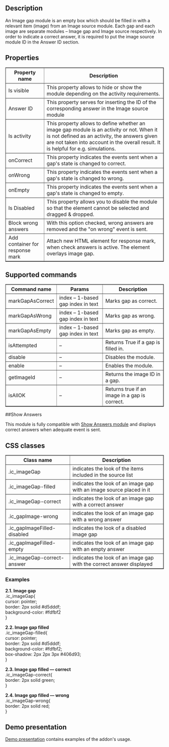 ## Description
An Image gap module is an empty box which should be filled in with a relevant item (image) from an Image source module. Each gap and each image are separate modules – Image gap and Image source respectively. In order to indicate a correct answer, it is required to put the image source module ID in the Answer ID section.

## Properties

<table border='1'>
<tbody>
    <tr>
        <th>Property name</th>
        <th>Description</th> 
    </tr>
<tr>
        <td>Is visible</td>
        <td>This property allows to hide or show the module depending on the activity requirements.</td> 
    </tr>
    <tr>
        <td>Answer ID</td>
        <td>This property serves for inserting the ID of the corresponding answer in the Image source module</td> 
    </tr>
<tr>
        <td>Is activity</td>
        <td>This property allows to define whether an image gap module is an activity or not. When it is not defined as an activity, the answers given are not taken into account in the overall result. It is helpful for e.g. simulations.</td> 
    </tr>
    <tr>
        <td>onCorrect</td>
        <td>This property indicates the events sent when a gap's state is changed to correct.</td> 
    </tr>
    <tr>
        <td>onWrong</td>
        <td>This property indicates the events sent when a gap's state is changed to wrong.</td> 
    </tr>
    <tr>
        <td>onEmpty</td>
        <td>This property indicates the events sent when a gap's state is changed to empty.</td> 
    </tr>
    <tr>
        <td>Is Disabled</td>
        <td>This property allows you to disable the module so that the element cannot be selected and dragged & dropped.</td> 
    </tr>
    <tr>
        <td>Block wrong answers</td>
        <td>With this option checked, wrong answers are removed and the "on wrong" event is sent.</td>
    </tr>
    <tr>
        <td>Add container for response mark</td>
        <td>Attach new HTML element for response mark, when check answers is active. The element overlays image gap.</td>
    </tr>
</tbody>
</table>

## Supported commands

<table border='1'>
<tbody>
    <tr>
        <th>Command name</th>
        <th>Params</th> 
        <th>Description</th> 
    </tr>
    <tr>
        <td>markGapAsCorrect</td>
        <td>index – 1-based gap index in text</td> 
        <td>Marks gap as correct.</td> 
    </tr>
    <tr>
        <td>markGapAsWrong</td>
        <td>index – 1-based gap index in text</td> 
        <td>Marks gap as wrong.</td> 
    </tr>
    <tr>
        <td>markGapAsEmpty</td>
        <td>index – 1-based gap index in text</td> 
        <td>Marks gap as empty.</td> 
    </tr>
    <tr>
        <td>isAttempted</td>
        <td>–</td> 
        <td>Returns True if a gap is filled in.</td> 
    </tr>
    <tr>
        <td>disable</td>
        <td>–</td> 
        <td>Disables the module.</td> 
    </tr>
    <tr>
        <td>enable</td>
        <td>–</td> 
        <td>Enables the module.</td> 
    </tr>
    <tr>
        <td>getImageId</td>
        <td>–</td> 
        <td>Returns the image ID in a gap.</td> 
    </tr>
    <tr>
        <td>isAllOK</td>
        <td>–</td> 
        <td>Returns true if an image in a gap is correct.</td> 
    </tr>
</tbody>
</table>

##Show Answers

This module is fully compatible with [Show Answers module](/doc/page/Show-Answers "Show Answers module") and displays correct answers when adequate event is sent.

## CSS classes

<table border='1'>
<tbody>
    <tr>
        <th>Class name</th>
        <th>Description</th> 
    </tr>
    <tr>
        <td>.ic_imageGap</td>
        <td>indicates the look of the items included in the source list</td> 
    </tr>
    <tr>
        <td>.ic_imageGap-filled</td>
        <td>indicates the look of an image gap with an image source placed in it</td> 
    </tr>
<tr>
        <td>.ic_imageGap-correct</td>
        <td>indicates the look of an image gap with a correct answer</td> 
    </tr>
    <tr>
        <td>.ic_gapImage-wrong</td>
        <td>indicates the look of an image gap with a wrong answer</td> 
    </tr>
    <tr>
        <td>.ic_gapImageFilled-disabled</td>
        <td>indicates the look of a disabled image gap</td> 
    </tr>
    <tr>
        <td>.ic_gapImageFilled-empty</td>
        <td>indicates the look of an image gap with an empty answer</td> 
    </tr>
    <tr>
        <td>.ic_imageGap-correct-answer</td>
        <td>indicates the look of an image gap with the correct answer displayed</td>
    </tr>
</tbody>
</table>
    
    
### Examples

  **2.1. Image gap**   
.ic_imageGap{  
cursor: pointer;  
border: 2px solid #d5dddf;  
background-color: #fdfbf2  
}  

**2.2. Image gap filled**  
.ic_imageGap-filled{  
cursor: pointer;  
border: 2px solid #d5dddf;  
background-color: #fdfbf2;  
box-shadow: 2px 2px 3px #406d93;  
}

**2.3. Image gap filled — correct**  
.ic_imageGap-correct{   
border: 2px solid green;  
}  

**2.4. Image gap filled — wrong**  
.ic_imageGap-wrong{  
border: 2px solid red;  
}  
 
## Demo presentation
[Demo presentation](/embed/6628181474803712 "Demo presentation") contains examples of the addon's usage.                       
